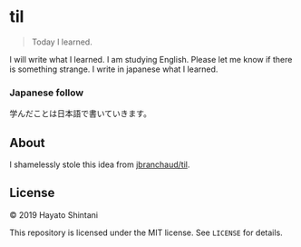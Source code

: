 # til
> Today I learned.

I will write what I learned.
I am studying English.
Please let me know if there is something strange.
I write in japanese what I learned.

### Japanese follow
学んだことは日本語で書いていきます。

## About

I shamelessly stole this idea from
[jbranchaud/til](https://github.com/jbranchaud/til).

## License

&copy; 2019 Hayato Shintani

This repository is licensed under the MIT license. See `LICENSE` for
details.

